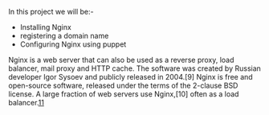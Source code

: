 In this project we will be:-
- Installing Nginx
- registering a domain name
- Configuring Nginx using puppet

Nginx  is a web server that can also be used as a reverse proxy, load balancer, mail proxy and HTTP cache. The software was created by Russian developer Igor Sysoev and publicly released in 2004.[9] Nginx is free and open-source software, released under the terms of the 2-clause BSD license. A large fraction of web servers use Nginx,[10] often as a load balancer.[11](wikipedia)


